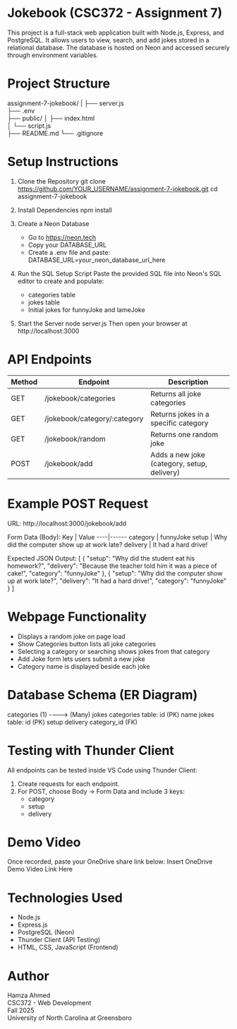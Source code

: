 # Jokebook (CSC372 - Assignment 7)

This project is a full-stack web application built with Node.js, Express, and PostgreSQL. It allows users to view, search, and add jokes stored in a relational database. The database is hosted on Neon and accessed securely through environment variables.

# Project Structure
assignment-7-jokebook/
|
├── server.js           
├── .env                
├── public/
│   ├── index.html      
│   └── script.js       
├── README.md
└── .gitignore          

# Setup Instructions

1. Clone the Repository
   git clone https://github.com/YOUR_USERNAME/assignment-7-jokebook.git
   cd assignment-7-jokebook

2. Install Dependencies
   npm install

3. Create a Neon Database
   - Go to https://neon.tech
   - Copy your DATABASE_URL
   - Create a .env file and paste:
     DATABASE_URL=your_neon_database_url_here

4. Run the SQL Setup Script
   Paste the provided SQL file into Neon's SQL editor to create and populate:
   - categories table
   - jokes table
   - Initial jokes for funnyJoke and lameJoke

5. Start the Server
   node server.js
   Then open your browser at http://localhost:3000

# API Endpoints

Method | Endpoint | Description
-------|-----------|-------------
GET | /jokebook/categories | Returns all joke categories
GET | /jokebook/category/:category | Returns jokes in a specific category
GET | /jokebook/random | Returns one random joke
POST | /jokebook/add | Adds a new joke (category, setup, delivery)

# Example POST Request

URL:
http://localhost:3000/jokebook/add

Form Data (Body):
Key | Value
----|------
category | funnyJoke
setup | Why did the computer show up at work late?
delivery | It had a hard drive!

Expected JSON Output:
[
  {
    "setup": "Why did the student eat his homework?",
    "delivery": "Because the teacher told him it was a piece of cake!",
    "category": "funnyJoke"
  },
  {
    "setup": "Why did the computer show up at work late?",
    "delivery": "It had a hard drive!",
    "category": "funnyJoke"
  }
]

# Webpage Functionality
- Displays a random joke on page load
- Show Categories button lists all joke categories
- Selecting a category or searching shows jokes from that category
- Add Joke form lets users submit a new joke
- Category name is displayed beside each joke

# Database Schema (ER Diagram)

categories (1) ----> (Many) jokes
categories table:
id (PK)
name
jokes table:
id (PK)
setup
delivery
category_id (FK)

# Testing with Thunder Client
All endpoints can be tested inside VS Code using Thunder Client:

1. Create requests for each endpoint.
2. For POST, choose Body → Form Data and include 3 keys:
   - category
   - setup
   - delivery

# Demo Video
Once recorded, paste your OneDrive share link below:
Insert OneDrive Demo Video Link Here

# Technologies Used
- Node.js
- Express.js
- PostgreSQL (Neon)
- Thunder Client (API Testing)
- HTML, CSS, JavaScript (Frontend)

# Author
Hamza Ahmed  
CSC372 - Web Development  
Fall 2025  
University of North Carolina at Greensboro
